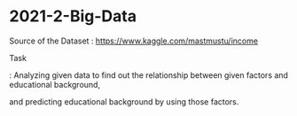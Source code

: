 # 2021-2-Big-Data

Source of the Dataset : https://www.kaggle.com/mastmustu/income

Task 

: Analyzing given data to find out the relationship between given factors and educational background,

and predicting educational background by using those factors.
